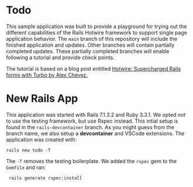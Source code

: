 # Todo

This sample application was built to provide a playground for trying out the
different capabilities of the Rails Hotwire framework to support single page
application behavior. The `main` branch of this repository will include the
finished application and updates. Other branches will contain partially
completed updates. These partially completed branches will enable following
a tutorial and provide check points.

The tutorial is based on a blog post entitled [Hotwire: Supercharged Rails forms with Turbo by Alex Chevez.](https://medium.com/@alexischvez/hotwire-supercharged-rails-forms-with-turbo-6de79bb9e374)

# New Rails App
This application was started with Rails 7.1.3.2 and Ruby 3.3.1. We opted _not_
to use the testing framework, but use Rspec instead. This intial setup is found
in the `rails-devcontainer` branch. As you might guess from the branch name,
we also setup a **devcontainer** and VSCode extensions. The application was
created with:
```
rails new todo -T
```
The `-T` removes the testing boilerplate. We added the `rspec` gem to the
`Gemfile` and ran:
```
 rails generate rspec:install
 ```



